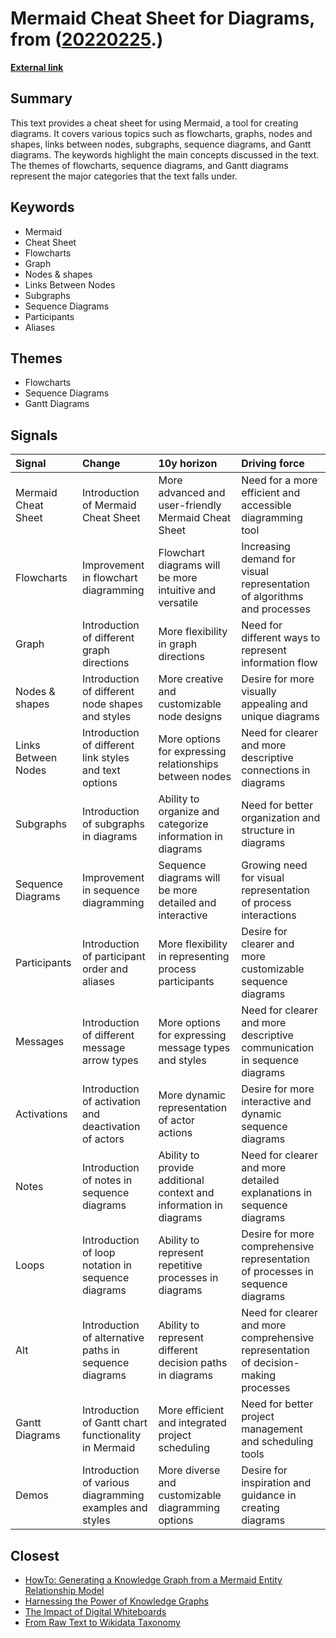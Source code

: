 # __Mermaid Cheat Sheet for Diagrams__, from ([20220225](https://kghosh.substack.com/p/20220225).)

__[External link](https://jojozhuang.github.io/tutorial/mermaid-cheat-sheet/)__



## Summary

This text provides a cheat sheet for using Mermaid, a tool for creating diagrams. It covers various topics such as flowcharts, graphs, nodes and shapes, links between nodes, subgraphs, sequence diagrams, and Gantt diagrams. The keywords highlight the main concepts discussed in the text. The themes of flowcharts, sequence diagrams, and Gantt diagrams represent the major categories that the text falls under.

## Keywords

* Mermaid
* Cheat Sheet
* Flowcharts
* Graph
* Nodes & shapes
* Links Between Nodes
* Subgraphs
* Sequence Diagrams
* Participants
* Aliases

## Themes

* Flowcharts
* Sequence Diagrams
* Gantt Diagrams

## Signals

| Signal              | Change                                                  | 10y horizon                                                       | Driving force                                                                       |
|:--------------------|:--------------------------------------------------------|:------------------------------------------------------------------|:------------------------------------------------------------------------------------|
| Mermaid Cheat Sheet | Introduction of Mermaid Cheat Sheet                     | More advanced and user-friendly Mermaid Cheat Sheet               | Need for a more efficient and accessible diagramming tool                           |
| Flowcharts          | Improvement in flowchart diagramming                    | Flowchart diagrams will be more intuitive and versatile           | Increasing demand for visual representation of algorithms and processes             |
| Graph               | Introduction of different graph directions              | More flexibility in graph directions                              | Need for different ways to represent information flow                               |
| Nodes & shapes      | Introduction of different node shapes and styles        | More creative and customizable node designs                       | Desire for more visually appealing and unique diagrams                              |
| Links Between Nodes | Introduction of different link styles and text options  | More options for expressing relationships between nodes           | Need for clearer and more descriptive connections in diagrams                       |
| Subgraphs           | Introduction of subgraphs in diagrams                   | Ability to organize and categorize information in diagrams        | Need for better organization and structure in diagrams                              |
| Sequence Diagrams   | Improvement in sequence diagramming                     | Sequence diagrams will be more detailed and interactive           | Growing need for visual representation of process interactions                      |
| Participants        | Introduction of participant order and aliases           | More flexibility in representing process participants             | Desire for clearer and more customizable sequence diagrams                          |
| Messages            | Introduction of different message arrow types           | More options for expressing message types and styles              | Need for clearer and more descriptive communication in sequence diagrams            |
| Activations         | Introduction of activation and deactivation of actors   | More dynamic representation of actor actions                      | Desire for more interactive and dynamic sequence diagrams                           |
| Notes               | Introduction of notes in sequence diagrams              | Ability to provide additional context and information in diagrams | Need for clearer and more detailed explanations in sequence diagrams                |
| Loops               | Introduction of loop notation in sequence diagrams      | Ability to represent repetitive processes in diagrams             | Desire for more comprehensive representation of processes in sequence diagrams      |
| Alt                 | Introduction of alternative paths in sequence diagrams  | Ability to represent different decision paths in diagrams         | Need for clearer and more comprehensive representation of decision-making processes |
| Gantt Diagrams      | Introduction of Gantt chart functionality in Mermaid    | More efficient and integrated project scheduling                  | Need for better project management and scheduling tools                             |
| Demos               | Introduction of various diagramming examples and styles | More diverse and customizable diagramming options                 | Desire for inspiration and guidance in creating diagrams                            |

## Closest

* [HowTo: Generating a Knowledge Graph from a Mermaid Entity Relationship Model](03920ec25887e9533ca00b84a67db724)
* [Harnessing the Power of Knowledge Graphs](69aa55d97023850224f4426e6782bb8b)
* [The Impact of Digital Whiteboards](0427292acb53be01ba35b3b5b561cb59)
* [From Raw Text to Wikidata Taxonomy](b4b3684ed3f7fe2919c76e36d4838cd9)